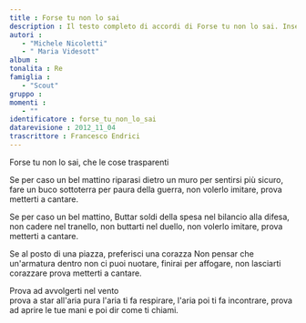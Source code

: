 ```yaml
--- 
title : Forse tu non lo sai
description : Il testo completo di accordi di Forse tu non lo sai. Inseriscila nel tuo canzoniere!
autori : 
   - "Michele Nicoletti"
   - " Maria Videsott"
album : 
tonalita : Re
famiglia : 
   - "Scout"
gruppo : 
momenti : 
   - ""
identificatore : forse_tu_non_lo_sai
datarevisione : 2012_11_04
trascrittore : Francesco Endrici
--- 
```




Forse tu non lo sai, 
che le cose trasparenti 


Se per caso un bel mattino 
riparasi dietro un muro per sentirsi più sicuro, 
fare un buco sottoterra per paura della guerra, 
non volerlo imitare, prova metterti a cantare. 


Se per caso un bel mattino, 
Buttar soldi della spesa nel bilancio alla difesa, 
non cadere nel tranello, non buttarti nel duello, 
non volerlo imitare, prova metterti a cantare. 


Se al posto di una piazza, preferisci una corazza 
Non pensar che un'armatura 
dentro non ci puoi nuotare, finirai per affogare, 
non lasciarti corazzare prova metterti a cantare. 


Prova ad avvolgerti nel vento  
prova a star all'aria pura 
l'aria ti fa respirare, l'aria poi ti fa incontrare, 
prova ad aprire le tue mani e poi dir come ti chiami.


